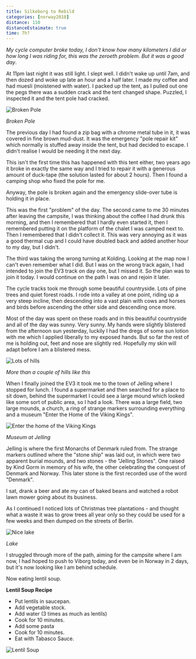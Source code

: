 ```yaml
---
title: Silkeborg to Rebild
categories: [norway2018]
distance: 110
distanceEstaimate: true
time: 7h?
---
```



*My cycle computer broke today, I don't know how many kilometers I did or how
long I was riding for, this was the zeroeth problem. But it was a good day*.

At 11pm last night it was still light. I slept well. I didn't wake up until
7am, and then dozed and woke up late an hour and a half later. I made my
coffee and had muesli (moistened with water). I packed up the tent, as I
pulled out one the pegs there was a sudden crack and the tent changed shape.
Puzzled, I inspected it and the tent pole had cracked.

![Broken Pole](/images/norway/2018-06-26/IMG_20180626_085347.jpg)

*Broken Pole*

The previous day I had found a zip bag with a chrome metal tube in it, it was
covered in fine brown mud-dust. It was the emergency "pole repair kit" which
normally is stuffed away inside the tent, but had decided to escape. I didn't
realise I would be needing it the next day.


This isn't the first time this has happened with this tent either, two years
ago it broke in exactly the same way and I tried to repair it with a generous
amount of duck-tape (the solution lasted for about 2 hours). Then I found a
camping shop who fixed the pole for me.

Anyway, the pole is broken again and the emergency slide-over tube is holding
it in place.

This was the first "problem" of the day. The second came to me 30 minutes
after leaving the campsite, I was thinking about the coffee I had drunk this
morning, and then I remembered that I hardly even started it, then I
remembered putting it on the platform of the chalet I was camped next to. Then
I remembered that I didn't collect it. This was very annoying as it was a good
thermal cup and I could have doubled back and added another hour to my day,
but I didn't.

The third was taking the wrong turning at Kolding. Looking at the map now I
can't even remember what I did. But I was on the wrong track again, I had
intended to join the EV3 track on day one, but I missed it. So the plan was to
join it today. I would continue on the path I was on and rejoin it later.

The cycle tracks took me through some beautiful countryside. Lots of pine trees
and quiet forest roads. I rode into a valley at one point, riding up a very
steep incline, then descending into a vast plain with cows and horses and
birds before ascending the other side and descending once more.

Most of the day was spent on these roads and in this beautiful countryside and
all of the day was sunny. Very sunny. My hands were slightly blistered from
the afternoon sun yesterday, luckily I had the dregs of some sun lotion with
me which I applied liberally to my exposed hands. But so far the rest of me is
holding out, feet and nose are slightly red. Hopefully my skin will adapt
before I am a blistered mess.

![Lots of hills](/images/norway/2018-06-26/IMG_20180626_121632.jpg)

*More than a couple of hills like this*

When I finally joined the EV3 it took me to the town of Jelling where I
stopped for lunch. I found a supermarket and then searched for a place to sit
down, behind the supermarket I could see a large mound which looked like some
sort of public area, so I had a look. There was a large field, two large
mounds, a church, a ring of strange markers surrounding everything and a
museum "Enter the Home of the Viking Kings".

![Enter the home of the Viking Kings](/images/norway/2018-06-26/IMG_20180626_133421.jpg)

*Museum at Jelling*

Jelling is where the first Monarchs of Denmark ruled from. The strange markers
outlined where the "stone ship" was laid out, in which were two apparent
burial mounds, and two stones - the "Jelling Stones". One raised by Kind Gorm
in memory of his wife, the other celebrating the conquest of Denmark and
Norway. This later stone is the first recorded use of the word "Denmark".

I sat, drank a beer and ate my can of baked beans and watched a robot lawn
mower going about its business.

As I continued I noticed lots of Christmas tree plantations - and thought what
a waste it was to grow trees all year only so they could be used for a few
weeks and then dumped on the streets of Berlin.


![Nice lake](/images/norway/2018-06-26/IMG_20180626_165652.jpg)

*Lake*

I struggled through more of the path, aiming for the campsite where I am now,
I had hoped to push to Viborg today, and even be in Norway in 2 days, but it's
now looking like I am behind schedule.

Now eating lentil soup.

**Lentil Soup Recipe**

- Put lentils in saucepan.
- Add vegetable stock.
- Add water (3 times as much as lentils)
- Cook for 10 minutes.
- Add some pasta
- Cook for 10 minutes.
- Eat with Tabasco Sauce.

![Lentil Soup](/images/norway/2018-06-26/IMG_20180626_200120.jpg)
